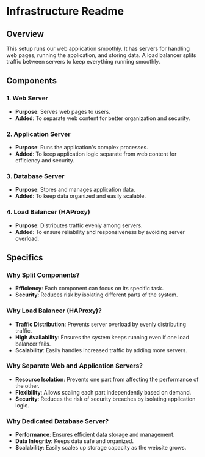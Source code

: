 # Infrastructure Readme

## Overview
This setup runs our web application smoothly. It has servers for handling web pages, running the application, and storing data. A load balancer splits traffic between servers to keep everything running smoothly.

## Components

### 1. Web Server
- **Purpose**: Serves web pages to users.
- **Added**: To separate web content for better organization and security.

### 2. Application Server
- **Purpose**: Runs the application's complex processes.
- **Added**: To keep application logic separate from web content for efficiency and security.

### 3. Database Server
- **Purpose**: Stores and manages application data.
- **Added**: To keep data organized and easily scalable.

### 4. Load Balancer (HAProxy)
- **Purpose**: Distributes traffic evenly among servers.
- **Added**: To ensure reliability and responsiveness by avoiding server overload.

## Specifics

### Why Split Components?
- **Efficiency**: Each component can focus on its specific task.
- **Security**: Reduces risk by isolating different parts of the system.

### Why Load Balancer (HAProxy)?
- **Traffic Distribution**: Prevents server overload by evenly distributing traffic.
- **High Availability**: Ensures the system keeps running even if one load balancer fails.
- **Scalability**: Easily handles increased traffic by adding more servers.

### Why Separate Web and Application Servers?
- **Resource Isolation**: Prevents one part from affecting the performance of the other.
- **Flexibility**: Allows scaling each part independently based on demand.
- **Security**: Reduces the risk of security breaches by isolating application logic.

### Why Dedicated Database Server?
- **Performance**: Ensures efficient data storage and management.
- **Data Integrity**: Keeps data safe and organized.
- **Scalability**: Easily scales up storage capacity as the website grows.
